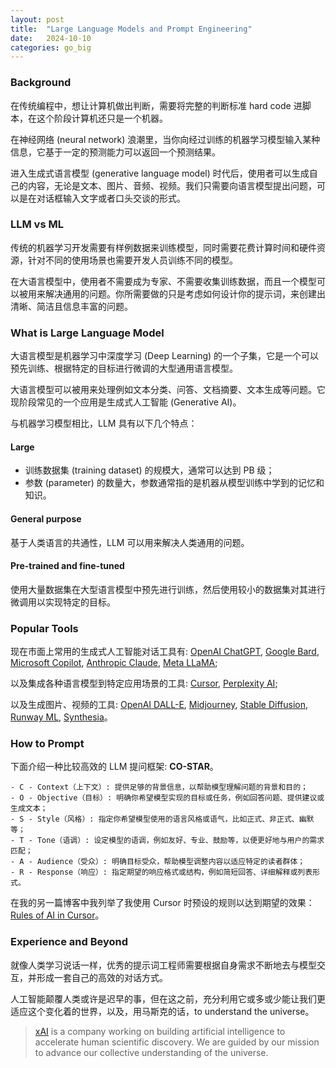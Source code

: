 ```yaml
---
layout: post
title:  "Large Language Models and Prompt Engineering"
date:   2024-10-10
categories: go_big
---
```


### Background
在传统编程中，想让计算机做出判断，需要将完整的判断标准 hard code 进脚本，在这个阶段计算机还只是一个机器。

在神经网络 (neural network) 浪潮里，当你向经过训练的机器学习模型输入某种信息，它基于一定的预测能力可以返回一个预测结果。

进入生成式语言模型 (generative language model) 时代后，使用者可以生成自己的内容，无论是文本、图片、音频、视频。我们只需要向语言模型提出问题，可以是在对话框输入文字或者口头交谈的形式。

### LLM vs ML
传统的机器学习开发需要有样例数据来训练模型，同时需要花费计算时间和硬件资源，针对不同的使用场景也需要开发人员训练不同的模型。

在大语言模型中，使用者不需要成为专家、不需要收集训练数据，而且一个模型可以被用来解决通用的问题。你所需要做的只是考虑如何设计你的提示词，来创建出清晰、简洁且信息丰富的问题。

### What is Large Language Model
大语言模型是机器学习中深度学习 (Deep Learning) 的一个子集，它是一个可以预先训练、根据特定的目标进行微调的大型通用语言模型。

大语言模型可以被用来处理例如文本分类、问答、文档摘要、文本生成等问题。它现阶段常见的一个应用是生成式人工智能 (Generative AI)。

与机器学习模型相比，LLM 具有以下几个特点：

#### Large
- 训练数据集 (training dataset) 的规模大，通常可以达到 PB 级；
- 参数 (parameter) 的数量大，参数通常指的是机器从模型训练中学到的记忆和知识。

#### General purpose
基于人类语言的共通性，LLM 可以用来解决人类通用的问题。

#### Pre-trained and fine-tuned
使用大量数据集在大型语言模型中预先进行训练，然后使用较小的数据集对其进行微调用以实现特定的目标。

### Popular Tools
现在市面上常用的生成式人工智能对话工具有: [OpenAI ChatGPT](https://www.openai.com/chatgpt), [Google Bard](https://bard.google.com), [Microsoft Copilot](https://www.microsoft.com/en-us/microsoft-365/copilot), [Anthropic Claude](https://www.anthropic.com/), [Meta LLaMA](https://ai.facebook.com/);

以及集成各种语言模型到特定应用场景的工具: [Cursor](https://www.cursor.com/), [Perplexity AI](https://www.perplexity.ai/);

以及生成图片、视频的工具: [OpenAI DALL-E](https://openai.com/dall-e), [Midjourney](https://www.midjourney.com), [Stable Diffusion](https://stability.ai/stable-diffusion), [Runway ML](https://runwayml.com), [Synthesia](https://www.synthesia.io)。

### How to Prompt
下面介绍一种比较高效的 LLM 提问框架: **CO-STAR**。

```
- C - Context（上下文）: 提供足够的背景信息，以帮助模型理解问题的背景和目的；
- O - Objective（目标）: 明确你希望模型实现的目标或任务，例如回答问题、提供建议或生成文本；
- S - Style（风格）: 指定你希望模型使用的语言风格或语气，比如正式、非正式、幽默等；
- T - Tone（语调）: 设定模型的语调，例如友好、专业、鼓励等，以便更好地与用户的需求匹配；
- A - Audience（受众）: 明确目标受众，帮助模型调整内容以适应特定的读者群体；
- R - Response（响应）: 指定期望的响应格式或结构，例如简短回答、详细解释或列表形式。
```

在我的另一篇博客中我列举了我使用 Cursor 时预设的规则以达到期望的效果：[Rules of AI in Cursor](https://thekingof.cool/blog/2024/09/17/rules_of_ai.html)。

### Experience and Beyond
就像人类学习说话一样，优秀的提示词工程师需要根据自身需求不断地去与模型交互，并形成一套自己的高效的对话方式。

人工智能颠覆人类或许是迟早的事，但在这之前，充分利用它或多或少能让我们更适应这个变化着的世界，以及，用马斯克的话，to understand the universe。

> [xAI](https://x.ai/) is a company working on building artificial intelligence to accelerate human scientific discovery. We are guided by our mission to advance our collective understanding of the universe.

